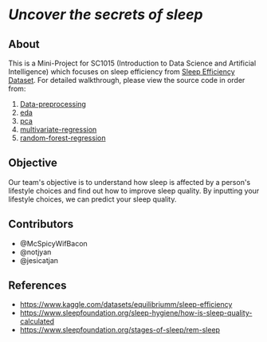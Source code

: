 # _Uncover the secrets of sleep_

## About
This is a Mini-Project for SC1015 (Introduction to Data Science and Artificial Intelligence) which focuses on sleep efficiency from [Sleep Efficiency Dataset](https://www.kaggle.com/datasets/equilibriumm/sleep-efficiency). For detailed walkthrough, please view the source code in order from:

1. [Data-preprocessing](https://github.com/McSpicyWifBacon/DSAI-Project/blob/main/data-preprocessing.ipynb)
2. [eda](https://github.com/McSpicyWifBacon/DSAI-Project/blob/main/eda.ipynb)
3. [pca](https://github.com/McSpicyWifBacon/DSAI-Project/blob/main/pca.ipynb)
4. [multivariate-regression](https://github.com/McSpicyWifBacon/DSAI-Project/blob/main/multivariate-regression.ipynb)
5. [random-forest-regression](https://github.com/McSpicyWifBacon/DSAI-Project/blob/main/random-forest-regression.ipynb)

## Objective
Our team's objective is to understand how sleep is affected by a person's lifestyle choices and find out how to improve sleep quality. By inputting your lifestyle choices, we can predict your sleep quality.

## Contributors
- @McSpicyWifBacon
- @notjyan
- @jesicatjan

## References

- <https://www.kaggle.com/datasets/equilibriumm/sleep-efficiency>
- <https://www.sleepfoundation.org/sleep-hygiene/how-is-sleep-quality-calculated>
- <https://www.sleepfoundation.org/stages-of-sleep/rem-sleep>
